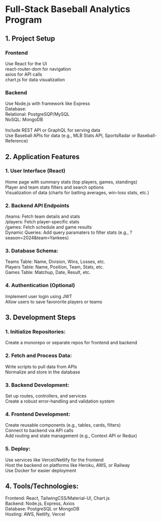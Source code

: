 # Full-Stack Baseball Analytics Program

## 1. Project Setup 

### Frontend
Use React for the UI <br> 
react-router-dom for navigation <br> 
axios for API calls <br> 
chart.js for data visualization <br> 

### Backend
Use Node.js with framework like Express <br>
Database: <br> 
Relational: PostgreSQP/MySQL <br>
NoSQL: MongoDB <br><br>
Include REST API or GraphQL for serving data <br>
Use Baseball APIs for data (e.g., MLB Stats API, SportsRadar or Baseball-Reference) <br>

## 2. Application Features
### 1. User Interface (React)
Home page with summary stats (top players, games, standings) <br> 
Player and team stats filters and search options <br> 
Visualization of data (charts for batting averages, win-loss stats, etc.) <br>

### 2. Backend API Endpoints 
/teams: Fetch team details and stats <br>
/players: Fetch player-specific stats <br>
/games: Fetch schedule and game results <br>
Dynamic Queries: Add query paramaters to filter stats (e.g., ?season=2024&team=Yankees) <br> 

### 3. Database Schema: 
Teams Table: Name, Division, Wins, Losses, etc. <br> 
Players Table: Name, Position, Team, Stats, etc. <br>
Games Table: Matchup, Date, Result, etc. <br> 

### 4. Authentication (Optional) 
Implement user login using JWT <br> 
Allow users to save favororite players or teams <br> 

## 3. Development Steps
### 1. Initialize Repositories: 
Create a monorepo or separate repos for frontend and backend <br> 

### 2. Fetch and Process Data: 
Write scripts to pull data from APIs <br>
Normalize and store in the database <br> 

### 3. Backend Development: 
Set up routes, controllers, and services <br> 
Create a robust error-handling and validation system <br> 

### 4. Frontend Development: 
Create reusable components (e.g., tables, cards, filters) <br>
Connect to backend via API calls <br> 
Add routing and state management (e.g., Context API or Redux) <br> 

### 5. Deploy: 
Use services like Vercel/Netlify for the frontend <br>
Host the backend on platforms like Heroku, AWS, or Railway <br> 
Use Docker for easier deployment <br> 

## 4. Tools/Technologies: 
Frontend: React, TailwingCSS/Material-UI, Chart.js <br> 
Backend: Node.js, Express, Axios <br> 
Database: PostgreSQL or MongoDB <br> 
Hosting: AWS, Netlify, Vercel <br>

